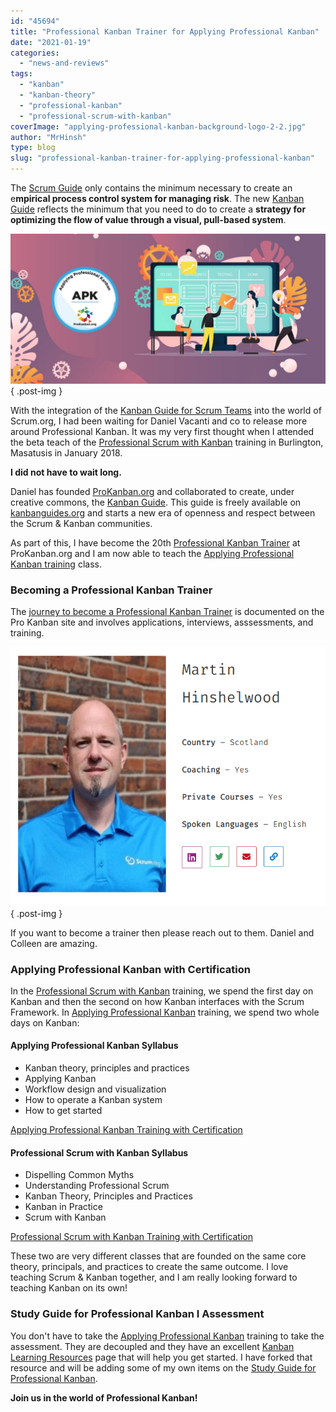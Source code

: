 ```yaml
---
id: "45694"
title: "Professional Kanban Trainer for Applying Professional Kanban"
date: "2021-01-19"
categories:
  - "news-and-reviews"
tags:
  - "kanban"
  - "kanban-theory"
  - "professional-kanban"
  - "professional-scrum-with-kanban"
coverImage: "applying-professional-kanban-background-logo-2-2.jpg"
author: "MrHinsh"
type: blog
slug: "professional-kanban-trainer-for-applying-professional-kanban"
---
```


The [Scrum Guide](https://nkdagility.com/the-2020-scrum-guide/) only contains the minimum necessary to create an e**mpirical process control system for managing risk**. The new [Kanban Guide](https://nkdagility.com/the-kanban-guide/) reflects the minimum that you need to do to create a **strategy for optimizing the flow of value through a visual, pull-based system**.

![](images/applying-professional-kanban-background-logo-1280x611-1-1.jpg)
{ .post-img }

With the integration of the [Kanban Guide for Scrum Teams](https://nkdagility.com/the-kanban-guide-for-scrum-teams/) into the world of Scrum.org, I had been waiting for Daniel Vacanti and co to release more around Professional Kanban. It was my very first thought when I attended the beta teach of the [Professional Scrum with Kanban](https://nkdagility.com/training/courses/professional-scrum-with-kanban-training-with-certification/) training in Burlington, Masatusis in January 2018.

**I did not have to wait long.**

Daniel has founded [ProKanban.org](https://prokanban.org/) and collaborated to create, under creative commons, the [Kanban Guide](https://nkdagility.com/the-kanban-guide/). This guide is freely available on [kanbanguides.org](https://kanbanguides.org/) and starts a new era of openness and respect between the Scrum & Kanban communities.

As part of this, I have become the 20th [Professional Kanban Trainer](https://prokanban.org/trainers/) at ProKanban.org and I am now able to teach the [Applying Professional Kanban training](https://nkdagility.com/training/courses/applying-professional-kanban-training-with-certification/) class.

### Becoming a Professional Kanban Trainer

The [journey to become a Professional Kanban Trainer](https://prokanban.org/become-a-trainer/) is documented on the Pro Kanban site and involves applications, interviews, asssessments, and training.

![](images/image-4-3-3.png)
{ .post-img }

If you want to become a trainer then please reach out to them. Daniel and Colleen are amazing.

### Applying Professional Kanban with Certification

In the [Professional Scrum with Kanban](https://nkdagility.com/training/courses/professional-scrum-with-kanban-training-with-certification/) training, we spend the first day on Kanban and then the second on how Kanban interfaces with the Scrum Framework. In [Applying Professional Kanban](https://nkdagility.com/training/courses/applying-professional-kanban-training-with-certification/) training, we spend two whole days on Kanban:

#### Applying Professional Kanban Syllabus

- Kanban theory, principles and practices
- Applying Kanban
- Workflow design and visualization
- How to operate a Kanban system
- How to get started

[Applying Professional Kanban Training with Certification](https://nkdagility.com/training/courses/applying-professional-kanban-training-with-certification/)

#### Professional Scrum with Kanban Syllabus

- Dispelling Common Myths
- Understanding Professional Scrum
- Kanban Theory, Principles and Practices
- Kanban in Practice
- Scrum with Kanban

[Professional Scrum with Kanban Training with Certification](https://nkdagility.com/training/courses/professional-scrum-with-kanban-training-with-certification/)

These two are very different classes that are founded on the same core theory, principals, and practices to create the same outcome. I love teaching Scrum & Kanban together, and I am really looking forward to teaching Kanban on its own!

### Study Guide for Professional Kanban I Assessment

You don't have to take the [Applying Professional Kanban](https://nkdagility.com/training/courses/applying-professional-kanban-training-with-certification/) training to take the assessment. They are decoupled and they have an excellent [Kanban Learning Resources](https://prokanban.org/kanban-learning-resources/) page that will help you get started. I have forked that resource and will be adding some of my own items on the [Study Guide for Professional Kanban](https://nkdagility.com/study-guide-for-professional-kanban/).

**Join us in the world of Professional Kanban!**
